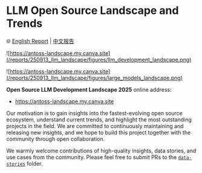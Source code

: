 # LLM Open Source Landscape and Trends

🌐️ [English Report](/20250527_LLM_Dev_Report_EN.md) | [中文报告](/20250527_LLM_Dev_Report_CN.md)

![https://antoss-landscape.my.canva.site](/reports/250913_llm_landscape/figures/llm_development_landscape.png)

![https://antoss-landscape.my.canva.site](/reports/250913_llm_landscape/figures/large_models_landscape.png)




**Open Source LLM Development Landscape 2025** online address: 

- https://antoss-landscape.my.canva.site

Our motivation is to gain insights into the fastest-evolving open source ecosystem, understand current trends, and highlight the most outstanding projects in the field. We are committed to continuously maintaining and releasing new insights, and we hope to build this project together with the community through open collaboration.

We warmly welcome contributions of high-quality insights, data stories, and use cases from the community. Please feel free to submit PRs to the [`data-stories`](./data-stories) folder.


